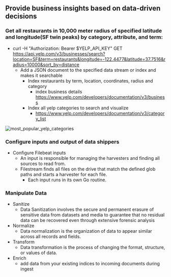 ## Provide business insights based on data-driven decisions


### Get all restaurants in 10,000 meter radius of specified latitude and longitude(SF twin peaks) by category, attribute, and term:
- curl -H "Authorization: Bearer $YELP_API_KEY" GET https://api.yelp.com/v3/businesses/search?location=SF&term=restaurants&longitude=-122.4477&latitude=37.7516&radius=10000&sort_by=distance <br/>
  - Add a JSON document to the specified data stream or index and makes it searchable
    - Index restaurants by term, location, coordinates, radius and category
      - index business details https://www.yelp.com/developers/documentation/v3/business
    - Index all yelp categories to search and visualize
      - https://www.yelp.com/developers/documentation/v3/category_list
        
![most_popular_yelp_categories](https://user-images.githubusercontent.com/54422342/193863560-83920614-5029-49f9-9ea5-fa541c9bf262.jpg)  

### Configure inputs and output of data shippers
- Configure Filebeat inputs
  - An input is responsible for managing the harvesters and finding all sources to read from.
  - Filestream finds all files on the drive that match the defined glob paths and starts a harvester for each file. 
    - Each input runs in its own Go routine.

### Manipulate Data
- Sanitize
  - Data Sanitization involves the secure and permanent erasure of sensitive data from datasets and media to guarantee that no residual data can be recovered even
  through extensive forensic analysis
- Normalize
  - Data normalization is the organization of data to appear similar across all records and fields. 
- Transform
  - Data transformation is the process of changing the format, structure, or values of data.
- Enrich 
  - add data from your existing indices to incoming documents during ingest



